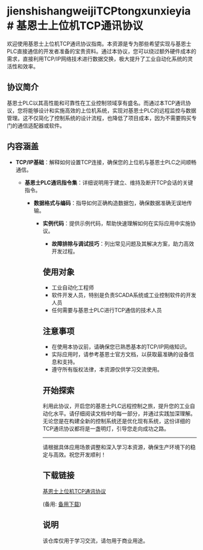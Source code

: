 # jienshishangweijiTCPtongxunxieyia# 基恩士上位机TCP通讯协议

欢迎使用基恩士上位机TCP通讯协议指南。本资源是专为那些希望实现与基恩士PLC直接通信的开发者准备的宝贵资料。通过本协议，您可以绕过额外硬件成本的需求，直接利用TCP/IP网络技术进行数据交换，极大提升了工业自动化系统的灵活性和效率。

## 协议简介

基恩士PLC以其高性能和可靠性在工业控制领域享有盛名。而通过本TCP通讯协议，您将能够设计和实施高效的上位机系统，实现对基恩士PLC的远程监控与数据管理。这不仅简化了控制系统的设计流程，也降低了项目成本，因为不需要购买专门的通信适配器或软件。

## 内容涵盖

- **TCP/IP基础**：解释如何设置TCP连接，确保您的上位机与基恩士PLC之间顺畅通信。

  - **基恩士PLC通讯指令集**：详细说明用于建立、维持及断开TCP会话的关键指令。

    - **数据格式与编码**：指导如何正确构造数据包，确保数据准确无误地传输。

      - **实例代码**：提供示例代码，帮助快速理解如何在实际应用中实施协议。

        - **故障排除与调试技巧**：列出常见问题及其解决方案，助力高效开发过程。

        ## 使用对象

        - 工业自动化工程师
        - 软件开发人员，特别是负责SCADA系统或工业控制软件的开发人员
        - 任何需要与基恩士PLC进行TCP通信的技术人员

        ## 注意事项

        - 在使用本协议前，请确保您已熟悉基本的TCP/IP网络知识。
        - 实际应用时，请参考基恩士官方文档，以获取最准确的设备信息和支持。
        - 遵守所有版权法律，本资源仅供学习交流使用。

        ## 开始探索

        利用此协议，开启您的基恩士PLC远程控制之旅，提升您的工业自动化水平。请仔细阅读文档中的每一部分，并通过实践加深理解。无论您是在构建全新的控制系统还是优化现有系统，这份详细的TCP通讯协议都将是一盏明灯，引导您走向成功之路。

        ---

        请根据具体应用场景调整和深入学习本资源，确保生产环境下的稳定与高效。祝您开发顺利！

        ## 下载链接
        [基恩士上位机TCP通讯协议](https://pan.quark.cn/s/a05d86a5249d) 

        (备用: [备用下载](https://pan.baidu.com/s/1wqF2tER4f2i-Us9u7IaH2Q?pwd=1234))

        ## 说明

        该仓库仅用于学习交流，请勿用于商业用途。
